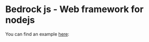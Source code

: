 # Bedrock js - Web framework for nodejs

You can find an example [here]:

 [here]: <https://github.com/MarcDeletang/bedrock-example>